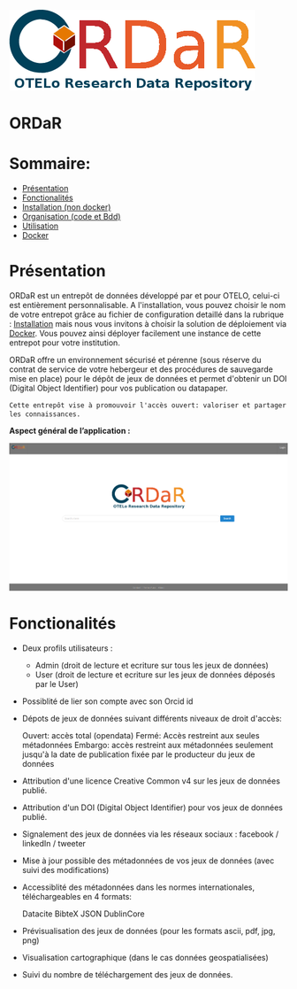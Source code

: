![Alt text](/Frontend/src/img/logo.png?raw=true)

# ORDaR

Sommaire:
=================
* [Présentation](#presentation)
* [Fonctionalités](#Fonctionalités)
* [Installation (non docker)](/Docs/Installation.md)
* [Organisation (code et Bdd)](/Docs/Organisation.md)
* [Utilisation](/Docs/Utilisation.md)
* [Docker](#docker)


# Présentation <a name="presentation"></a>
ORDaR est un entrepôt de données développé par et pour OTELO, celui-ci est entièrement personnalisable.
A l'installation, vous pouvez choisir le nom de votre entrepot grâce au fichier de configuration detaillé dans la rubrique : [Installation](/Docs/Installation.md) mais nous vous invitons à choisir la solution de déploiement via [Docker](#docker).
Vous pouvez ainsi déployer facilement une instance de cette entrepot pour votre institution.

ORDaR offre un environnement sécurisé et pérenne (sous réserve du contrat de service de votre hebergeur et des procédures de sauvegarde mise en place) pour le dépôt de jeux de données et permet d'obtenir un DOI (Digital Object Identifier) pour vos publication ou datapaper.


	Cette entrepôt vise à promouvoir l'accès ouvert: valoriser et partager les connaissances.


**Aspect général de l’application :**

![Alt text](/Img_doc/Ordar_accueil.png?raw=true)


# Fonctionalités <a name="fonctionalite"></a>

- Deux profils utilisateurs :
	* Admin (droit de lecture et ecriture sur tous les jeux de données)
	* User (droit de lecture et ecriture sur les jeux de données déposés par le User)

- Possiblité de lier son compte avec son Orcid id

- Dépots de jeux de données suivant différents niveaux de droit d'accès:

	 Ouvert: accès total (opendata)
	 Fermé: Accès restreint aux seules métadonnées
	 Embargo: accès restreint aux métadonnées seulement jusqu'à la date de publication fixée par le producteur du jeux de données
	 
	 
- Attribution d'une licence Creative Common v4 sur les jeux de données publié.

- Attribution d'un DOI (Digital Object Identifier) pour vos jeux de données publié.

- Signalement des jeux de données via les réseaux sociaux : facebook / linkedIn / tweeter

- Mise à jour possible des métadonnées de vos jeux de données (avec suivi des modifications)

- Accessiblité des métadonnées dans les normes internationales, téléchargeables en 4 formats:

	 Datacite
	 BibteX
	 JSON
	 DublinCore
	 
- Prévisualisation des jeux de données (pour les formats ascii, pdf, jpg, png)

- Visualisation cartographique (dans le cas données geospatialisées)

- Suivi du nombre de téléchargement des jeux de données.

